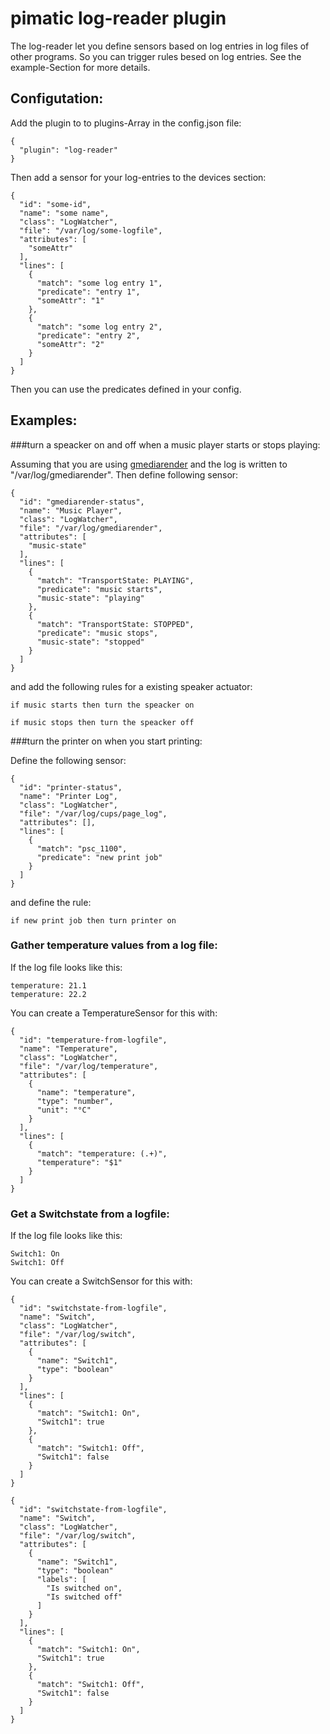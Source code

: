 pimatic log-reader plugin
=========================

The log-reader let you define sensors based on log entries in log files of other programs.
So you can trigger rules besed on log entries. See the example-Section for more details.

Configutation:
--------------

Add the plugin to to plugins-Array in the config.json file:

    { 
      "plugin": "log-reader"
    }

Then add a sensor for your log-entries to the devices section:

    {
      "id": "some-id",
      "name": "some name",
      "class": "LogWatcher",
      "file": "/var/log/some-logfile",
      "attributes": [
        "someAttr"
      ],
      "lines": [
        {
          "match": "some log entry 1",
          "predicate": "entry 1",
          "someAttr": "1" 
        },
        {
          "match": "some log entry 2",
          "predicate": "entry 2",
          "someAttr": "2"
        }
      ]
    }


Then you can use the predicates defined in your config.

Examples:
---------

###turn a speacker on and off when a music player starts or stops playing:

Assuming that you are using [gmediarender](https://github.com/hzeller/gmrender-resurrect) and the 
log is written to "/var/log/gmediarender". Then define following sensor:

    {
      "id": "gmediarender-status",
      "name": "Music Player",
      "class": "LogWatcher",
      "file": "/var/log/gmediarender",
      "attributes": [
        "music-state"
      ],
      "lines": [
        {
          "match": "TransportState: PLAYING",
          "predicate": "music starts",
          "music-state": "playing" 
        },
        {
          "match": "TransportState: STOPPED",
          "predicate": "music stops",
          "music-state": "stopped"
        }
      ]
    }

and add the following rules for a existing speaker actuator:

    if music starts then turn the speacker on

    if music stops then turn the speacker off

###turn the printer on when you start printing:

Define the following sensor:

    {
      "id": "printer-status",
      "name": "Printer Log",
      "class": "LogWatcher",
      "file": "/var/log/cups/page_log",
      "attributes": [],
      "lines": [
        {
          "match": "psc_1100",
          "predicate": "new print job"
        }
      ]
    }

and define the rule:

    if new print job then turn printer on

### Gather temperature values from a log file:

If the log file looks like this:

    temperature: 21.1
    temperature: 22.2

You can create a TemperatureSensor for this with:

    {
      "id": "temperature-from-logfile",
      "name": "Temperature",
      "class": "LogWatcher",
      "file": "/var/log/temperature",
      "attributes": [
        {
          "name": "temperature",
          "type": "number",
          "unit": "°C"
        }
      ],
      "lines": [
        {
          "match": "temperature: (.+)",
          "temperature": "$1"
        }
      ]
    }

### Get a Switchstate from a logfile:

If the log file looks like this:

    Switch1: On
    Switch1: Off

You can create a SwitchSensor for this with:

    {
      "id": "switchstate-from-logfile",
      "name": "Switch",
      "class": "LogWatcher",
      "file": "/var/log/switch",
      "attributes": [
        {
          "name": "Switch1",
          "type": "boolean"
        }
      ],
      "lines": [
        {
          "match": "Switch1: On",
          "Switch1": true
        },
        {
          "match": "Switch1: Off",
          "Switch1": false
        }
      ]
    }
    
    {
      "id": "switchstate-from-logfile",
      "name": "Switch",
      "class": "LogWatcher",
      "file": "/var/log/switch",
      "attributes": [
        {
          "name": "Switch1",
          "type": "boolean"
          "labels": [
            "Is switched on",
            "Is switched off"
          ]
        }
      ],
      "lines": [
        {
          "match": "Switch1: On",
          "Switch1": true
        },
        {
          "match": "Switch1: Off",
          "Switch1": false
        }
      ]
    }
